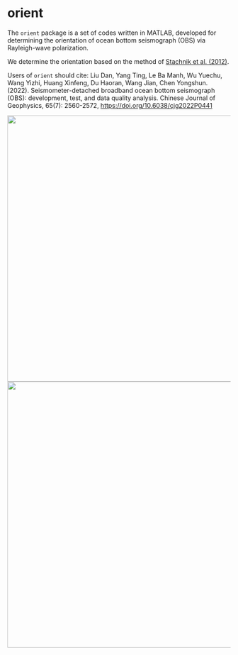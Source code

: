 # orient
The `orient` package is a set of codes written in MATLAB, developed for determining the orientation of ocean bottom seismograph (OBS) via Rayleigh-wave polarization.

We determine the orientation based on the method of [Stachnik et al. (2012)](https://doi.org/10.1785/0220110128). 

Users of `orient` should cite: Liu Dan, Yang Ting, Le Ba Manh, Wu Yuechu, Wang Yizhi, Huang Xinfeng, Du Haoran, Wang Jian, Chen Yongshun. (2022). Seismometer-detached broadband ocean bottom seismograph (OBS): development, test, and data quality analysis. Chinese Journal of Geophysics, 65(7): 2560-2572, https://doi.org/10.6038/cjg2022P0441

<div align=center><img src="https://img-blog.csdnimg.cn/d69fefb0576b4c34ba1b6cf7cc012a91.png#pic_center" width="600"/></div>
<div align=center><img src="https://img-blog.csdnimg.cn/a00b6340c475483095b7c2080a455d5c.png#pic_center" width="600"/></div>
